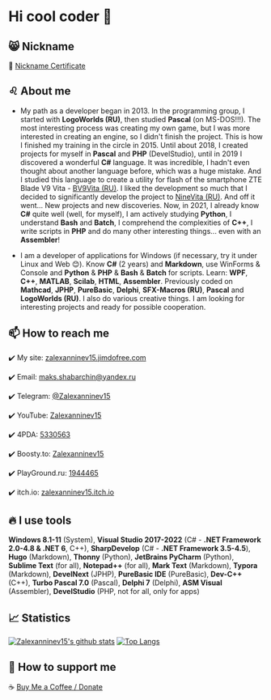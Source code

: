 # Hi cool coder 🤘

## 😸 Nickname

  👤 [Nickname Certificate](https://mynickname.com/en/Zalexanninev15)
## ♌ About me

- My path as a developer began in 2013. In the programming group, I started with **LogoWorlds (RU)**, then studied **Pascal** (on MS-DOS!!!). The most interesting process was creating my own game, but I was more interested in creating an engine, so I didn't finish the project. This is how I finished my training in the circle in 2015. Until about 2018, I created projects for myself in **Pascal** and **PHP** (DevelStudio), until in 2019 I discovered a wonderful **C#** language. It was incredible, I hadn't even thought about another language before, which was a huge mistake. And I studied this language to create a utility for flash of the smartphone ZTE Blade V9 Vita - [BV9Vita (RU)](https://4pda.ru/forum/index.php?showtopic=952274&view=findpost&p=88382383). I liked the development so much that I decided to significantly develop the project to [NineVita (RU)](https://4pda.ru/forum/index.php?showtopic=952274&view=findpost&p=91409816). And off it went... New projects and new discoveries. Now, in 2021, I already know **C#** quite well (well, for myself), I am actively studying **Python**, I understand **Bash** and **Batch**, I comprehend the complexities of **C++**, I write scripts in **PHP** and do many other interesting things... even with an **Assembler**!

- I am a developer of applications for Windows (if necessary, try it under Linux and Web 😊). Know **C#** (2 years) and **Markdown**, use WinForms & Console and **Python** & **PHP** & **Bash** & **Batch** for scripts. Learn: **WPF**, **C++**, **MATLAB**, **Scilab**, **HTML**, **Assembler**. Previously coded on **Mathcad**, **JPHP**, **PureBasic**, **Delphi**, **SFX-Macros (RU)**, **Pascal** and **LogoWorlds (RU)**. I also do various creative things. I am looking for interesting projects and ready for possible cooperation.
  
## 📫 How to reach me

  ✔️ My site: [zalexanninev15.jimdofree.com](https://zalexanninev15.jimdofree.com)

  ✔️ Email: [maks.shabarchin@yandex.ru](mailto:maks.shabarchin@yandex.ru)
  
  ✔️ Telegram: [@Zalexanninev15](https://t.me/Zalexanninev15)
  
  ✔️ YouTube: [Zalexanninev15](https://youtube.com/channel/UCTzLPaG_Sdb58FMntgPauyg)
  
  ✔️ 4PDA: [5330563](https://4pda.ru/forum/index.php?showuser=5330563)

  ✔️ Boosty.to: [Zalexanninev15](https://boosty.to/maxik-zalexanninev15)

  ✔️ PlayGround.ru: [1944465](https://users.playground.ru/1944465)
  
  ✔️ itch.io: [zalexanninev15.itch.io](https://zalexanninev15.itch.io)

## 🔥 I use tools

**Windows 8.1-11** (System), **Visual Studio 2017-2022** (C# - **.NET Framework 2.0-4.8 & .NET 6**, C++), **SharpDevelop** (C# - **.NET Framework 3.5-4.5**), **Hugo** (Markdown), **Thonny** (Python), **JetBrains PyCharm** (Python), **Sublime Text** (for all), **Notepad++** (for all), **Mark Text** (Markdown), **Typora** (Markdown), **DevelNext** (JPHP), **PureBasic IDE** (PureBasic), **Dev-C++** (C++), **Turbo Pascal 7.0** (Pascal), **Delphi 7** (Delphi), **ASM Visual** (Assembler), **DevelStudio** (PHP, not for all, only for apps)

## 📈 Statistics

[![Zalexanninev15's github stats](https://github-readme-stats.vercel.app/api?username=Zalexanninev15&show_icons=true&count_private=true&include_all_commits=true&theme=react)](https://github.com/Zalexanninev15) [![Top Langs](https://github-readme-stats.vercel.app/api/top-langs/?username=Zalexanninev15&langs_count=6&layout=compact&theme=react)](https://github.com/Zalexanninev15)

## 🤠 How to support me

☕ [Buy Me a Coffee / Donate](https://zalexanninev15.jimdofree.com/buy-me-a-coffee)

